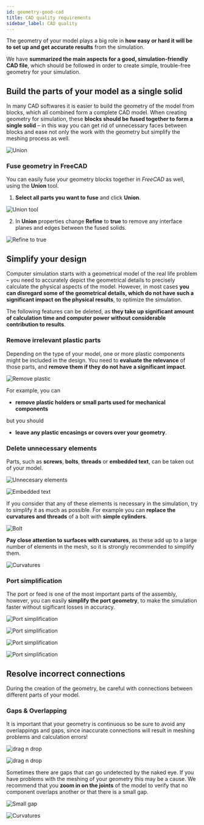 ```yaml
---
id: geometry-good-cad
title: CAD quality requirements
sidebar_label: CAD quality
---
```


The geometry of your model plays a big role in **how easy or hard it will be to set up and get accurate results** from the simulation.

We have **summarized the main aspects for a good, simulation-friendly CAD file**, which should be followed in order to create simple, trouble-free geometry for your simulation.

## Build the parts of your model as a single solid

In many CAD softwares it is easier to build the geometry of the model from blocks, which all combined form a complete CAD model. When creating geometry for simulation, these **blocks should be fused together to form a single solid** – in this way you can get rid of unnecessary faces between blocks and ease not only the work with the geometry but simplify the meshing process as well.

<p align="center">

![Union](assets/quickstart/87.png)

</p>

### Fuse geometry in FreeCAD

You can easily fuse your geometry blocks together in *FreeCAD* as well, using the **Union** tool.

1. **Select all parts you want to fuse** and click **Union**.

<p align="center">

![Union tool](assets/quickstart/85.png)

</p>

2. In **Union** properties change **Refine** to **true** to remove any interface planes and edges between the fused solids.

<p align="center">

![Refine to true](assets/quickstart/86.png)

</p>

## Simplify your design

Computer simulation starts with a geometrical model of the real life problem – you need to accurately depict the geometrical details to precisely calculate the physical aspects of the model. However, in most cases **you can disregard some of the geometrical details, which do not have such a significant impact on the physical results**, to optimize the simulation.

The following features can be deleted, as **they take up significant amount of calculation time and computer power without considerable contribution to results**. 

### Remove irrelevant plastic parts

Depending on the type of your model, one or more plastic components might be included in the design. You need to **evaluate the relevance** of those parts, and **remove them if they do not have a significant impact**.

<p align="center">

![Remove plastic](assets/quickstart/92.png)

</p>

For example, you can

- **remove plastic holders or small parts used for mechanical components**

but you should

- **leave any plastic encasings or covers over your geometry**.

### Delete unnecessary elements

Parts, such as **screws**, **bolts**, **threads** or **embedded text**, can be taken out of your model.

<p align="center">

![Unnecesary elements](assets/quickstart/88.png)

</p>

<p align="center">

![Embedded text](assets/quickstart/90.png)

</p>

If you consider that any of these elements is necessary in the simulation, try to simplify it as much as possible. For example you can **replace the curvatures and threads** of a bolt with **simple cylinders**.

<p align="center">

![Bolt](assets/quickstart/08.png)

</p>

**Pay close attention to surfaces with curvatures**, as these add up to a large number of elements in the mesh, so it is strongly recommended to simplify them.

<p align="center">

![Curvatures](assets/quickstart/07.png)

</p>


### Port simplification

The port or feed is one of the most important parts of the assembly, however, you can easily **simplify the port geometry**, to make the simulation faster without sigificant losses in accuracy.

<p align="center">

![Port simplification](assets/example/1.png)
  
![Port simplification](assets/example/3.png)
  
![Port simplification](assets/example/45.png)
  
![Port simplification](assets/example/30.png)

</p>

## Resolve incorrect connections

During the creation of the geometry, be careful with connections between different parts of your model.

### Gaps & Overlapping

It is important that your geometry is continuous so be sure to avoid any overlappings and gaps, since inaccurate connections will result in meshing problems and calculation errors!

<p align="center">

![drag n drop](assets/quickstart/91.png)

</p>

<p align="center">

![drag n drop](assets/quickstart/89.png)

</p>

Sometimes there are gaps that can go undetected by the naked eye. If you have problems with the meshing of your geometry this may be a cause. We recommend that you **zoom in on the joints** of the model to verify that no component overlaps another or that there is a small gap.

<p align="center">

![Small gap](assets/quickstart/06.png)

</p>

<p align="center">

![Curvatures](assets/quickstart/05.png)

</p>




